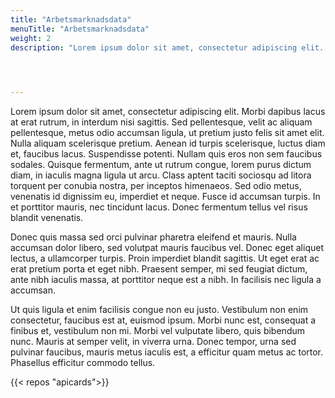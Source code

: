 ```yaml
---
title: "Arbetsmarknadsdata"
menuTitle: "Arbetsmarknadsdata"
weight: 2
description: "Lorem ipsum dolor sit amet, consectetur adipiscing elit. Morbi dapibus lacus at erat rutrum, in interdum nisi sagittis. Sed pellentesque, velit ac aliquam pellentesque, metus odio accumsan ligula, ut pretium justo felis sit amet elit. "



  
---
```



Lorem ipsum dolor sit amet, consectetur adipiscing elit. Morbi dapibus lacus at erat rutrum, in interdum nisi sagittis. Sed pellentesque, velit ac aliquam pellentesque, metus odio accumsan ligula, ut pretium justo felis sit amet elit. Nulla aliquam scelerisque pretium. Aenean id turpis scelerisque, luctus diam et, faucibus lacus. Suspendisse potenti. Nullam quis eros non sem faucibus sodales. Quisque fermentum, ante ut rutrum congue, lorem purus dictum diam, in iaculis magna ligula ut arcu. Class aptent taciti sociosqu ad litora torquent per conubia nostra, per inceptos himenaeos. Sed odio metus, venenatis id dignissim eu, imperdiet et neque. Fusce id accumsan turpis. In et porttitor mauris, nec tincidunt lacus. Donec fermentum tellus vel risus blandit venenatis.

Donec quis massa sed orci pulvinar pharetra eleifend et mauris. Nulla accumsan dolor libero, sed volutpat mauris faucibus vel. Donec eget aliquet lectus, a ullamcorper turpis. Proin imperdiet blandit sagittis. Ut eget erat ac erat pretium porta et eget nibh. Praesent semper, mi sed feugiat dictum, ante nibh iaculis massa, at porttitor neque est a nibh. In facilisis nec ligula a accumsan.

Ut quis ligula et enim facilisis congue non eu justo. Vestibulum non enim consectetur, faucibus est at, euismod ipsum. Morbi nunc est, consequat a finibus et, vestibulum non mi. Morbi vel vulputate libero, quis bibendum nunc. Mauris at semper velit, in viverra urna. Donec tempor, urna sed pulvinar faucibus, mauris metus iaculis est, a efficitur quam metus ac tortor. Phasellus efficitur commodo tellus.


            

{{< repos "apicards">}}